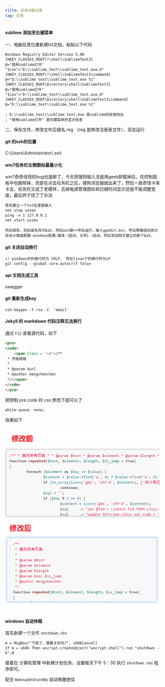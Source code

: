```yaml
---
title: 日常功能记录
tag: 日常
---
```


#### sublime 添加至右键菜单

一、电脑任意位置新建txt文档，粘贴以下代码

```
Windows Registry Editor Version 5.00
[HKEY_CLASSES_ROOT\*\shell\SublimeText3]
@="使用sublime打开"
"Icon"="D:\\sublime_text\\sublime_text.exe,0"
[HKEY_CLASSES_ROOT\*\shell\SublimeText3\command]
@="D:\\sublime_text\\sublime_text.exe %1"
[HKEY_CLASSES_ROOT\Directory\shell\SublimeText3]
@="使用sublime打开"
"Icon"="D:\\sublime_text\\sublime_text.exe,0"
[HKEY_CLASSES_ROOT\Directory\shell\SublimeText3\command]
@="D:\\sublime_text\\sublime_text.exe %1"

; D:\\sublime_text\\sublime_text.exe 是sublime的安装地址
; "使用sublime打开" 是右键菜单的显示信息
```

二、保存文件，修改文件后缀名.reg （reg 是修改注册表文件），双击运行

#### git 的ssh的位置

C:\Users\Administrator\\.ssh

#### win7任务栏左侧图标最最小化

win7奇奇怪怪的bug也是醉了，今天把搜狗输入法是用geek卸载掉后，在控制面板中也删除掉，但是在点击任务栏之后，搜狗浏览器就出来了，然后一直奇怪卡来卡去，任务栏又成了老模样，去掉电源管理图标和日期时间显示还是不能调整宽度，最后终于找了了办法

```
首先建立一个txt在里面输入
net stop uxsms
ping -n 1 127.0.0.1
net start uxsms

然后保存，将后缀名改为bat，然后win键+r呼出运行，输入gpedit.msc，呼出策略组后依次双击计算姬配置—windows配置—脚本（启动、关机）—启动，然后添加刚才建立的那个bat。
```

#### git 关闭自动换行

```
// windows中的换行符为 CRLF， 而在linux下的换行符为LF 
git config --global core.autocrlf false 
```

#### api 文档生成工具

swagger

#### git 重新生成key 

```
ssh-keygen -t rsa -C  'email'
```

#### Jekyll 的 markdown 代码注释无法换行

通过 `F12` 查看源代码，如下

```html
<pre>
<code>
    <span class = "sd">/**
 * 开始爬取
 *
 * @param $url
 * @author mengchenchen
 */</span>
</code>
</pre>
```

把控制 pre code 的 css 修改下就可以了

```css
white-space: none;
```

效果如下



![](/img/in-post/post-richangjilu/markdown无法自动换行-01.png)

#### windows 自动休眠

首先新建一个文件 `shutdown.vbs`

```vbscript
m = MsgBox("下班了，需要关机吗?", vbOKCancel)
If m = vbOk Then wscript.createobject("wscript.shell").run "shutdown -h",0
```

接着在 计算机管理 中新建计划任务，设置每天下午 5：30 执行 `shutdown.vbs` 程序即可。

配合 `WakeupOnStandBy` 自动唤醒绝佳





